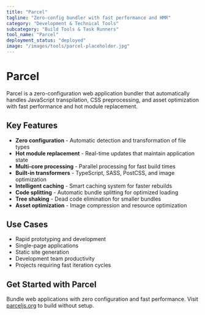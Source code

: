 ```yaml
---
title: "Parcel"
tagline: "Zero-config bundler with fast performance and HMR"
category: "Development & Technical Tools"
subcategory: "Build Tools & Task Runners"
tool_name: "Parcel"
deployment_status: "deployed"
image: "/images/tools/parcel-placeholder.jpg"
---
```


# Parcel

Parcel is a zero-configuration web application bundler that automatically handles JavaScript transpilation, CSS preprocessing, and asset optimization with fast performance and hot module replacement.

## Key Features

- **Zero configuration** - Automatic detection and transformation of file types
- **Hot module replacement** - Real-time updates that maintain application state
- **Multi-core processing** - Parallel processing for fast build times
- **Built-in transformers** - TypeScript, SASS, PostCSS, and image optimization
- **Intelligent caching** - Smart caching system for faster rebuilds
- **Code splitting** - Automatic bundle splitting for optimized loading
- **Tree shaking** - Dead code elimination for smaller bundles
- **Asset optimization** - Image compression and resource optimization

## Use Cases

- Rapid prototyping and development
- Single-page applications
- Static site generation
- Development team productivity
- Projects requiring fast iteration cycles

## Get Started with Parcel

Bundle web applications with zero configuration and fast performance. Visit [parceljs.org](https://parceljs.org) to build without setup.